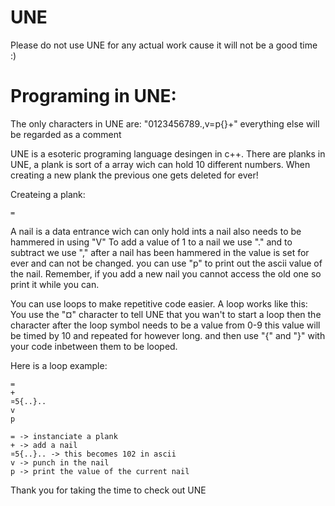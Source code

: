 # UNE
Please do not use UNE for any actual work cause it will not be a good time :)

# Programing in UNE:

The only characters in UNE are: "0123456789.,v=p{}+" everything else will be regarded as a comment

UNE is a esoteric programing language desingen in c++.
There are planks in UNE, a plank is sort of a array wich can hold 10 different numbers. When creating a new plank the previous one gets deleted for ever!

Createing a plank:
```
=
```

A nail is a data entrance wich can only hold ints a nail also needs to be hammered in using "V"
To add a value of 1 to a nail we use "." and to subtract we use ","
after a nail has been hammered in the value is set for ever and can not be changed. you can use "p" to print out the ascii value of the nail.
Remember, if you add a new nail you cannot access the old one so print it while you can.

You can use loops to make repetitive code easier. A loop works like this:
You use the "¤" character to tell UNE that you wan't to start a loop then the character after the loop symbol needs to be a value from 0-9 this value will be timed by 10 and repeated for however long. and then use "{" and "}" with your code inbetween them to be looped.

Here is a loop example:
```
=
+
¤5{..}..
v
p

```
```
= -> instanciate a plank
+ -> add a nail
¤5{..}.. -> this becomes 102 in ascii
v -> punch in the nail
p -> print the value of the current nail
```


Thank you for taking the time to check out UNE
